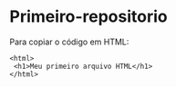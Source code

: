 # Primeiro-repositorio

Para copiar o código em HTML:
```
<html>
 <h1>Meu primeiro arquivo HTML</h1>
</html>
```

